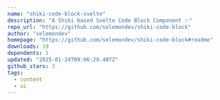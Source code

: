 ```yaml
---
name: "shiki-code-block-svelte"
description: "A Shiki based Svelte Code Block Component ✨"
repo_url: "https://github.com/selemondev/shiki-code-block"
author: "selemondev"
homepage: "https://github.com/selemondev/shiki-code-block#readme"
downloads: 19
dependents: 1
updated: "2025-01-24T09:06:29.407Z"
github_stars: 3
tags: 
  - content
  - ui
---
```

